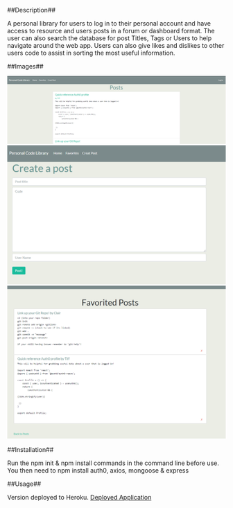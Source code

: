 ##Description## 

A personal library for users to log in to their personal account and have access to resource and users posts in a forum or dashboard format. 
The user can also search the database for post Titles, Tags or Users to help navigate around the web app. Users can also give likes and dislikes 
to other users code to assist in sorting the most useful information.

##Images##

![GitHub demo image](./Images/Demo1.png)
![GitHub demo image](./Images/Demo2.png)
![GitHub demo image](./Images/Demo3.png)

##Installation##

Run the npm init & npm install commands in the command line before use. You then need to npm install auth0, axios, mongoose & express
 
##Usage##

Version deployed to Heroku.
[Deployed Application](https://personalcodelibrary.herokuapp.com/)
